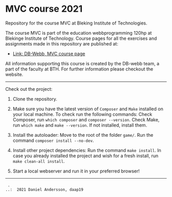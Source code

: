 # MVC course 2021

Repository for the course MVC at Bleking Institute of Technologies. 

The course MVC is part of the education webbprogramming 120hp at Blekinge Institute of Technology.
Course pages for all the exercises and assignments made in this repository are published at:

* [Link: DB-Webb, MVC course page](https://dbwebb-se.github.io/mvc/)

All information supporting this course is created by the DB-webb team, a part of the faculty at BTH. For further information please checkout the website.

* * *

Check out the project:
1.  Clone the repository.

2.  Make sure you have the latest version of `Composer` and `Make` installed on your local machine.
    To check run the following commands:
    Check Composer, run `which composer` and `composer --version`.
    Check Make, run `which make` and `make --version`.
    If not installed, install them.

3.  Install the autoloader:
    Move to the root of the folder `game/`. Run the command `composer install --no-dev`.

4.  Install other project dependencies:
    Run the command `make install`. 
    In case you already installed the project and wish for a fresh install, run `make clean-all install`.

5.  Start a local webserver and run it in your preferred browser!

* * *

```
 .
..:  2021 Daniel Andersson, daap19
```
